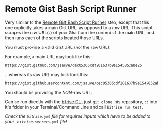 # Remote Gist Bash Script Runner

Very similar to the [Remote Gist Bash Script Runner](https://github.com/bitrise-io/steps-remote-script-runner) step, except that this one explicitly takes a main Gist URL, as opposed to a *raw* URL. This script scrapes the raw URL(s) of your Gist from the content of the main URL, and then runs each of the scripts located those URLs.

You must provide a valid Gist URL (*not* the raw URL).

For example, a main URL may look like this:

```
https://gist.github.com/jsauve/dec05365cdf201637b9e1545852abe25
```

...whereas its raw URL may look look this:

```
https://gist.githubusercontent.com/jsauve/dec05365cdf201637b9e1545852abe25/raw/d7bdd21f5f1cddd5342f5804173967a4bff414fc/HelloWorld1.sh
```

You should be providing the *NON*-raw URL.


Can be run directly with the [bitrise CLI](https://github.com/bitrise-io/bitrise),
just `git clone` this repository, `cd` into it's folder in your Terminal/Command Line
and call `bitrise run test`.

*Check the `bitrise.yml` file for required inputs which have to be
added to your `.bitrise.secrets.yml` file!*

